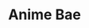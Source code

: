 ---
title: "Anime Bae"
layout: full-mixed-external
thumbnails:
    - url: "https://do9h9xpl264c0.cloudfront.net/objects/9796e45e2ef3f2634ae44c8cc7d33ef58a9ac8b73b59c8e4a7d19f0761bdef8b"

media:
    - url: "https://do9h9xpl264c0.cloudfront.net/objects/9796e45e2ef3f2634ae44c8cc7d33ef58a9ac8b73b59c8e4a7d19f0761bdef8b"
---